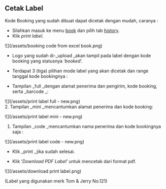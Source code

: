 ## Cetak Label

Kode Booking yang sudah dibuat dapat dicetak dengan mudah, caranya :

* Silahkan masuk ke menu [book](https://paket.id/book) dan pilih tab [history](https://paket.id/book/history).
* Klik _print label_.

![](/assets/booking code from excel book.png)

* Logo yang sudah di-_upload _akan tampil pada label dengan kode booking yang statusnya ‘_booked_’.
* Terdapat 3 \(tiga\) pilihan mode label yang akan dicetak dan range tanggal kode bookingnya :

* Tampilan _full _dengan alamat penerima dan pengirim, kode booking, serta _barcode _:

![](/assets/print label full - new.png)  
2. Tampilan _mini _mencantumkan alamat penerima dan kode booking:

![](/assets/print label mini - new.png)

1. Tampilan _code _mencantumkan nama penerima dan kode bookingnya saja : 

![](/assets/print label code - new.png)

* Klik _print _jika sudah selesai.

* Klik ‘_Download PDF Label_’ untuk mencetak dari format pdf.

![](/assets/download print label.png)

\(Label yang digunakan merk Tom & Jerry No.121\)

